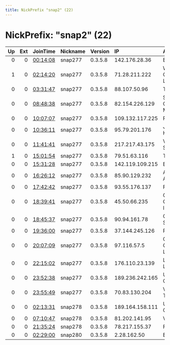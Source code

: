 ```yaml
---
title: NickPrefix "snap2" (22)
---
```


# NickPrefix: "snap2" (22)

|   Up |   Ext | JoinTime                                                                                            | Nickname   | Version   | IP              | AS                                       | CC   |   ORp |   Dirp | OS    | Contact   |   eFamMembers |
|-----:|------:|:----------------------------------------------------------------------------------------------------|:-----------|:----------|:----------------|:-----------------------------------------|:-----|------:|-------:|:------|:----------|--------------:|
|    0 |     0 | [00:14:08](https://metrics.torproject.org/rs.html#details/3E140C4B254361BECEB938F5BABD644F235219C5) | snap277    | 0.3.5.8   | 142.176.28.36   | Bell Canada                              | ca   | 45677 |      0 | Linux | None      |             1 |
|    1 |     0 | [02:14:20](https://metrics.torproject.org/rs.html#details/788FCFDC9EF4522FAE5799A582B2EFE271F38CF5) | snap277    | 0.3.5.8   | 71.28.211.222   | Windstream Communications LLC            | us   | 38021 |      0 | Linux | None      |             1 |
|    0 |     0 | [03:31:47](https://metrics.torproject.org/rs.html#details/09EC0DDD1B4BF98EAEE8270E37E7E30FCCC97F07) | snap277    | 0.3.5.8   | 88.107.50.96    | TalkTalk                                 | gb   | 45329 |      0 | Linux | None      |             1 |
|    0 |     0 | [08:48:38](https://metrics.torproject.org/rs.html#details/776308726A61B566029D91B96C9EA796DEEF7E3E) | snap277    | 0.3.5.8   | 82.154.226.129  | Servicos De Comunicacoes E Multimedia S. | pt   | 35259 |      0 | Linux | None      |             1 |
|    0 |     0 | [10:07:07](https://metrics.torproject.org/rs.html#details/C9C7ECB75632D744457DDCBEE6A81E4F81E0FB86) | snap277    | 0.3.5.8   | 109.132.117.225 | Proximus NV                              | be   | 44797 |      0 | Linux | None      |             1 |
|    0 |     0 | [10:36:11](https://metrics.torproject.org/rs.html#details/722A7973EF291CBF4A67A5BAE9BBB38009FC68DC) | snap277    | 0.3.5.8   | 95.79.201.176   | JSC ER-Telecom Holding                   | ru   | 40783 |      0 | Linux | None      |             1 |
|    0 |     0 | [11:41:41](https://metrics.torproject.org/rs.html#details/2D32F85FE9458715620FF3560E59AE684D112535) | snap277    | 0.3.5.8   | 217.217.43.175  | Vodafone Ono, S.A.                       | es   | 39525 |      0 | Linux | None      |             1 |
|    1 |     0 | [15:01:54](https://metrics.torproject.org/rs.html#details/D7D8C3EBAAA344E0EF2E5DB42338256974881B1E) | snap277    | 0.3.5.8   | 79.51.63.116    | Telecom Italia                           | it   | 39547 |      0 | Linux | None      |             1 |
|    0 |     0 | [15:31:28](https://metrics.torproject.org/rs.html#details/1AD56FDD0537E580B1D62F3AED3BCDE40DAB711E) | snap277    | 0.3.5.8   | 142.119.109.215 | Bell Canada                              | ca   | 45137 |      0 | Linux | None      |             1 |
|    0 |     0 | [16:26:12](https://metrics.torproject.org/rs.html#details/A5BBE235CA65EC88127F92CFAD532DD5E1446EEE) | snap277    | 0.3.5.8   | 85.90.129.232   | A1 Telekom Austria AG                    | at   | 39867 |      0 | Linux | None      |             1 |
|    0 |     0 | [17:42:42](https://metrics.torproject.org/rs.html#details/1D0F1DD6449A96BBA6FC70A0C4F6C0CE7B2CCC64) | snap277    | 0.3.5.8   | 93.55.176.137   | Fastweb                                  | it   | 43495 |      0 | Linux | None      |             1 |
|    0 |     0 | [18:39:41](https://metrics.torproject.org/rs.html#details/2DDAEEA20C5E41BA035DD1850A73EBE2D2F9D9BD) | snap277    | 0.3.5.8   | 45.50.66.235    | Charter Communications Inc               | us   | 34747 |      0 | Linux | None      |             1 |
|    0 |     0 | [18:45:37](https://metrics.torproject.org/rs.html#details/D83F371A18C95040D492F29FC6E39CD84740283C) | snap277    | 0.3.5.8   | 90.94.161.78    | Orange Espagne SA                        | es   | 40147 |      0 | Linux | None      |             1 |
|    0 |     0 | [19:36:00](https://metrics.torproject.org/rs.html#details/96F90819B5AD1CD25B1CD68886EC27779584B16E) | snap277    | 0.3.5.8   | 37.144.245.126  | PVimpelCom                               | ru   | 34235 |      0 | Linux | None      |             1 |
|    0 |     0 | [20:07:09](https://metrics.torproject.org/rs.html#details/77E4AECF3FFA75355829A0AB755EF210820005BB) | snap277    | 0.3.5.8   | 97.116.57.5     | CenturyLink Communications, LLC          | us   | 36595 |      0 | Linux | None      |             1 |
|    0 |     0 | [22:15:02](https://metrics.torproject.org/rs.html#details/4D6ED86B31491056CF57B89AA607D1658D76F48D) | snap277    | 0.3.5.8   | 176.110.23.139  | Lanet Network Ltd                        | ua   | 46767 |      0 | Linux | None      |             1 |
|    0 |     0 | [23:52:38](https://metrics.torproject.org/rs.html#details/9A8EAA15D17F5E8D79F41C4378A851F7CFD46D0F) | snap277    | 0.3.5.8   | 189.236.242.165 | Uninet S.A. de C.V.                      | mx   | 41809 |      0 | Linux | None      |             1 |
|    0 |     0 | [23:55:49](https://metrics.torproject.org/rs.html#details/2A2B1A5A4736DBBD4405C63D541BB61693E9D9C7) | snap277    | 0.3.5.8   | 70.83.130.204   | Videotron Telecom Ltee                   | ca   | 45097 |      0 | Linux | None      |             1 |
|    0 |     0 | [02:13:31](https://metrics.torproject.org/rs.html#details/C39B2CB9134F69D95B4846A93ED34BEFFF8BDC3A) | snap278    | 0.3.5.8   | 189.164.158.111 | Uninet S.A. de C.V.                      | mx   | 45487 |      0 | Linux | None      |             1 |
|    0 |     0 | [07:10:47](https://metrics.torproject.org/rs.html#details/F2634E7409871AF4A81C1AF872257560011324B5) | snap278    | 0.3.5.8   | 81.202.141.95   | Vodafone Spain                           | es   | 38451 |      0 | Linux | None      |             1 |
|    0 |     0 | [21:35:24](https://metrics.torproject.org/rs.html#details/0A7A10B93C1D5FE4DEF7FC68FADA15D7B7CF4696) | snap278    | 0.3.5.8   | 78.217.155.37   | Free SAS                                 | fr   | 43857 |      0 | Linux | None      |             1 |
|    0 |     0 | [02:29:00](https://metrics.torproject.org/rs.html#details/AD9622A74CF5892957168AFFB99C7762A3B03AEA) | snap280    | 0.3.5.8   | 2.28.162.50     | EE Limited                               | gb   | 35937 |      0 | Linux | None      |             1 |
